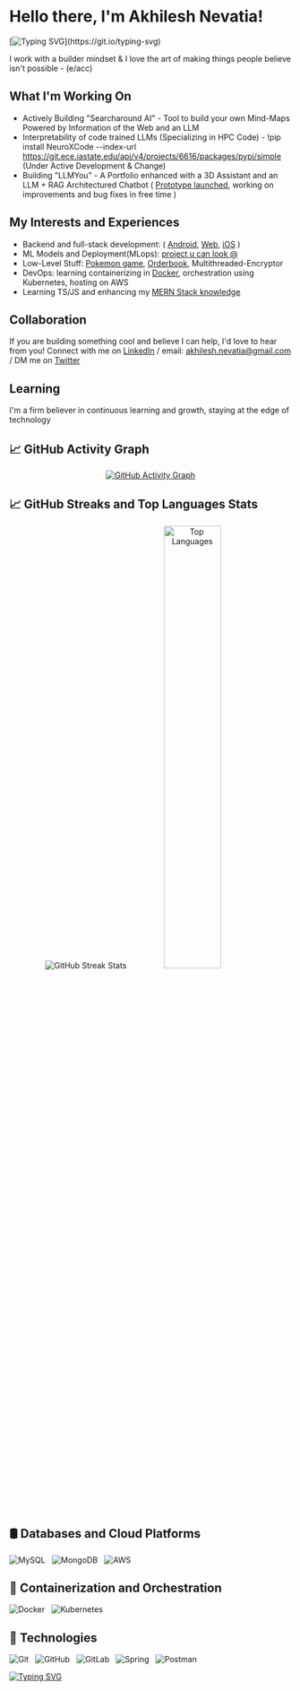 # Hello there, I'm Akhilesh Nevatia!

[![Typing SVG](https://readme-typing-svg.demolab.com/?lines=Welcome+to+Akhils+Github+Profile;Feel+Free+to+explore;)](https://git.io/typing-svg)

I work with a builder mindset & I love the art of making things people believe isn't possible - (e/acc) 

## What I'm Working On 

- Actively Building "Searcharound AI" - Tool to build your own Mind-Maps Powered by Information of the Web and an LLM
- Interpretability of code trained LLMs (Specializing in HPC Code) - !pip install NeuroXCode --index-url https://git.ece.iastate.edu/api/v4/projects/6616/packages/pypi/simple (Under Active Development & Change)
- Building "LLMYou" - A Portfolio enhanced with a 3D Assistant and an LLM + RAG Architectured Chatbot ( [Prototype launched](https://llm-you.vercel.app/), working on improvements and bug fixes in free time )

## My Interests and Experiences

- Backend and full-stack development: ( [Android](https://www.github.com/akhilnev/SwipeHire), [Web](https://www.github.com/akhilnev/Melophilia), [iOS](https://www.github.com/akhilnev/Iwear) )
- ML Models and Deployment(MLops):  [project u can look @](https://www.github.com/akhilnev/StockNNetPredict)
- Low-Level Stuff: [Pokemon game](https://www.github.com/akhilnev/327), [Orderbook](https://github.com/akhilnev/OrderBook), Multithreaded-Encryptor
- DevOps: learning containerizing in [Docker](https://www.github.com/akhilnev/docker-roadmap), orchestration using Kubernetes, hosting on AWS
- Learning TS/JS and enhancing my [MERN Stack knowledge](https://github.com/akhilnev/100x_playground)

## Collaboration

If you are building something cool and believe I can help, I'd love to hear from you! Connect with me on [LinkedIn](https://www.linkedin.com/in/akhilnev/) / email: [akhilesh.nevatia@gmail.com](mailto:Akhilesh.nevatia@gmail.com) / DM me on [Twitter](https://x.com/akhilnev)

## Learning

I'm a firm believer in continuous learning and growth, staying at the edge of technology

## 📈 GitHub Activity Graph 

<!-- GitHub Activity Graph -->
<p align="center">
  <a href="https://github.com/ashutosh00710/github-readme-activity-graph">
    <img src="https://github-readme-activity-graph.vercel.app/graph?username=akhilnev&hide=issues&bg_color=151515" alt="GitHub Activity Graph">
  </a>
</p>

## 📈 GitHub Streaks and Top Languages Stats

<!-- GitHub Streak Stats -->
<p align="center">
  <img src="https://github-readme-streak-stats.herokuapp.com/?user=akhilnev&theme=tokyonight&hide_border=false" alt="GitHub Streak Stats">
  <img src="https://github-readme-stats.vercel.app/api/top-langs/?username=akhilnev&theme=tokyonight&show_icons=true&hide_border=false&layout=compact" alt="Top Languages" style="width: 45%;">
</p>

## 🛢️ Databases and Cloud Platforms
![MySQL](https://ezicons.cftutorial.workers.dev/icons/?icons=skills-dark-mysql) &nbsp; ![MongoDB](https://ezicons.cftutorial.workers.dev/icons/?icons=skills-dark-mongodb) &nbsp; ![AWS](https://ezicons.cftutorial.workers.dev/icons/?icons=skills-dark-aws)

## 🐳 Containerization and Orchestration
![Docker](https://ezicons.cftutorial.workers.dev/icons/?icons=skills-dark-docker) &nbsp; ![Kubernetes](https://ezicons.cftutorial.workers.dev/icons/?icons=skills-dark-kubernetes)

## 🔧 Technologies
![Git](https://ezicons.cftutorial.workers.dev/icons/?icons=skills-dark-git) &nbsp; ![GitHub](https://ezicons.cftutorial.workers.dev/icons/?icons=skills-dark-github) &nbsp; ![GitLab](https://ezicons.cftutorial.workers.dev/icons/?icons=skills-dark-gitlab) &nbsp; ![Spring](https://ezicons.cftutorial.workers.dev/icons/?icons=skills-dark-spring) &nbsp; ![Postman](https://ezicons.cftutorial.workers.dev/icons/?icons=skills-dark-postman) &nbsp; 


[![Typing SVG](https://readme-typing-svg.demolab.com/?lines=Thanks+for+stopping+by!<3)](https://git.io/typing-svg)
